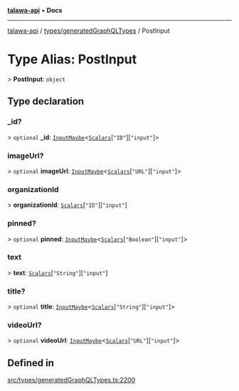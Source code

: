[**talawa-api**](../../../README.md) • **Docs**

***

[talawa-api](../../../modules.md) / [types/generatedGraphQLTypes](../README.md) / PostInput

# Type Alias: PostInput

\> **PostInput**: `object`

## Type declaration

### \_id?

\> `optional` **\_id**: [`InputMaybe`](InputMaybe.md)\<[`Scalars`](Scalars.md)\[`"ID"`\]\[`"input"`\]\>

### imageUrl?

\> `optional` **imageUrl**: [`InputMaybe`](InputMaybe.md)\<[`Scalars`](Scalars.md)\[`"URL"`\]\[`"input"`\]\>

### organizationId

\> **organizationId**: [`Scalars`](Scalars.md)\[`"ID"`\]\[`"input"`\]

### pinned?

\> `optional` **pinned**: [`InputMaybe`](InputMaybe.md)\<[`Scalars`](Scalars.md)\[`"Boolean"`\]\[`"input"`\]\>

### text

\> **text**: [`Scalars`](Scalars.md)\[`"String"`\]\[`"input"`\]

### title?

\> `optional` **title**: [`InputMaybe`](InputMaybe.md)\<[`Scalars`](Scalars.md)\[`"String"`\]\[`"input"`\]\>

### videoUrl?

\> `optional` **videoUrl**: [`InputMaybe`](InputMaybe.md)\<[`Scalars`](Scalars.md)\[`"URL"`\]\[`"input"`\]\>

## Defined in

[src/types/generatedGraphQLTypes.ts:2200](https://github.com/PalisadoesFoundation/talawa-api/blob/5e38dbf44e47f2fc703410fad29ab5c8f7f26c77/src/types/generatedGraphQLTypes.ts#L2200)
